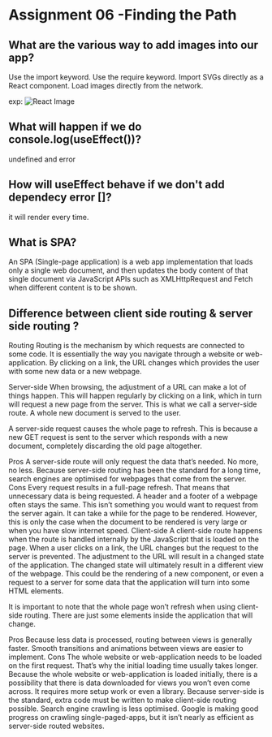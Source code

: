 # Assignment 06 -Finding the Path

## What are the various way to add images into our app?

Use the import keyword.
Use the require keyword.
Import SVGs directly as a React component.
Load images directly from the network.

exp: <img src="https://reactjs.org/logo-og.png" alt="React Image" />

## What will happen if we do console.log(useEffect())?

undefined and error

## How will useEffect behave if we don't add dependecy error []?

it will render every time.

## What is SPA?

An SPA (Single-page application) is a web app implementation that loads only a single web document, and then updates the body content of that single document via JavaScript APIs such as XMLHttpRequest and Fetch when different content is to be shown.

## Difference between client side routing & server side routing ?

Routing
Routing is the mechanism by which requests are connected to some code. It is essentially the way you navigate through a website or web-application. By clicking on a link, the URL changes which provides the user with some new data or a new webpage.

Server-side
When browsing, the adjustment of a URL can make a lot of things happen. This will happen regularly by clicking on a link, which in turn will request a new page from the server. This is what we call a server-side route. A whole new document is served to the user.

A server-side request causes the whole page to refresh. This is because a new GET request is sent to the server which responds with a new document, completely discarding the old page altogether.

Pros
A server-side route will only request the data that’s needed. No more, no less.
Because server-side routing has been the standard for a long time, search engines are optimised for webpages that come from the server.
Cons
Every request results in a full-page refresh. That means that unnecessary data is being requested. A header and a footer of a webpage often stays the same. This isn’t something you would want to request from the server again.
It can take a while for the page to be rendered. However, this is only the case when the document to be rendered is very large or when you have slow internet speed.
Client-side
A client-side route happens when the route is handled internally by the JavaScript that is loaded on the page. When a user clicks on a link, the URL changes but the request to the server is prevented. The adjustment to the URL will result in a changed state of the application. The changed state will ultimately result in a different view of the webpage. This could be the rendering of a new component, or even a request to a server for some data that the application will turn into some HTML elements.

It is important to note that the whole page won’t refresh when using client-side routing. There are just some elements inside the application that will change.

Pros
Because less data is processed, routing between views is generally faster.
Smooth transitions and animations between views are easier to implement.
Cons
The whole website or web-application needs to be loaded on the first request. That’s why the initial loading time usually takes longer.
Because the whole website or web-application is loaded initially, there is a possibility that there is data downloaded for views you won’t even come across.
It requires more setup work or even a library. Because server-side is the standard, extra code must be written to make client-side routing possible.
Search engine crawling is less optimised. Google is making good progress on crawling single-paged-apps, but it isn’t nearly as efficient as server-side routed websites.
